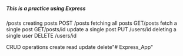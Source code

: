 ##### This is a practice using Express

/posts
creating posts POST /posts
fetching all posts GET/posts
fetch a single post GET/posts/id
update a single post PUT /users/id
deleting a single user DELETE /users/id

CRUD operations
create
read
update
delete"# Express_App" 
